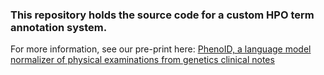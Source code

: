 ### This repository holds the source code for a custom HPO term annotation system. 

For more information, see our pre-print here: [PhenoID, a language model normalizer of physical examinations from genetics clinical notes](https://www.medrxiv.org/content/10.1101/2023.10.16.23296894v2)
